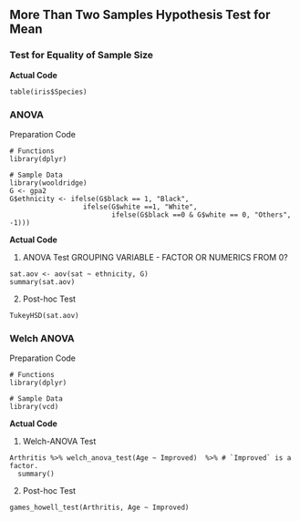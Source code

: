 ## More Than Two Samples Hypothesis Test for Mean
### Test for Equality of Sample Size
**Actual Code**
```
table(iris$Species)
```
### ANOVA
Preparation Code
```
# Functions
library(dplyr)

# Sample Data
library(wooldridge)
G <- gpa2
G$ethnicity <- ifelse(G$black == 1, "Black",
                  ifelse(G$white ==1, "White",
                         ifelse(G$black ==0 & G$white == 0, "Others", -1)))
```
**Actual Code**
1. ANOVA Test GROUPING VARIABLE - FACTOR OR NUMERICS FROM 0?
```
sat.aov <- aov(sat ~ ethnicity, G)
summary(sat.aov)
```
2. Post-hoc Test
```
TukeyHSD(sat.aov)
```
### Welch ANOVA
Preparation Code
```
# Functions
library(dplyr)

# Sample Data
library(vcd)
```
**Actual Code**
1. Welch-ANOVA Test
```
Arthritis %>% welch_anova_test(Age ~ Improved)  %>% # `Improved` is a factor.
  summary()
```
2. Post-hoc Test
```
games_howell_test(Arthritis, Age ~ Improved)
```
